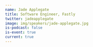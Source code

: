 ```yaml
---
name: Jade Applegate
title: Software Engineer, Fastly
twitter: jadeapplegate
image: img/speakers/jade-applegate.jpg
is-podcast: false
is-event: true
current: true
---
```

